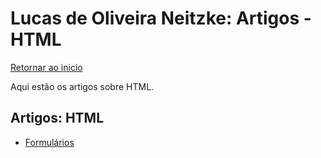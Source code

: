 # Lucas de Oliveira Neitzke: Artigos - HTML

[Retornar ao inicio](README.md)

Aqui estão os artigos sobre HTML.

## Artigos: HTML

- [Formulários](html/formularios.md)
